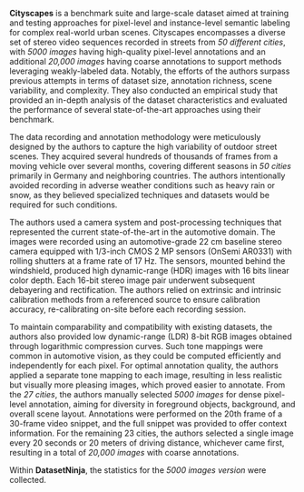 **Cityscapes** is a benchmark suite and large-scale dataset aimed at training and testing approaches for pixel-level and instance-level semantic labeling for complex real-world urban scenes. Cityscapes encompasses a diverse set of stereo video sequences recorded in streets from *50 different cities*, with *5000 images* having high-quality pixel-level annotations and an additional *20,000 images* having coarse annotations to support methods leveraging weakly-labeled data. Notably, the efforts of the authors surpass previous attempts in terms of dataset size, annotation richness, scene variability, and complexity. They also conducted an empirical study that provided an in-depth analysis of the dataset characteristics and evaluated the performance of several state-of-the-art approaches using their benchmark.

The data recording and annotation methodology were meticulously designed by the authors to capture the high variability of outdoor street scenes. They acquired several hundreds of thousands of frames from a moving vehicle over several months, covering different seasons in *50 cities* primarily in Germany and neighboring countries. The authors intentionally avoided recording in adverse weather conditions such as heavy rain or snow, as they believed specialized techniques and datasets would be required for such conditions.

The authors used a camera system and post-processing techniques that represented the current state-of-the-art in the automotive domain. The images were recorded using an automotive-grade 22 cm baseline stereo camera equipped with 1/3-inch CMOS 2 MP sensors (OnSemi AR0331) with rolling shutters at a frame rate of 17 Hz. The sensors, mounted behind the windshield, produced high dynamic-range (HDR) images with 16 bits linear color depth. Each 16-bit stereo image pair underwent subsequent debayering and rectification. The authors relied on extrinsic and intrinsic calibration methods from a referenced source to ensure calibration accuracy, re-calibrating on-site before each recording session.

To maintain comparability and compatibility with existing datasets, the authors also provided low dynamic-range (LDR) 8-bit RGB images obtained through logarithmic compression curves. Such tone mappings were common in automotive vision, as they could be computed efficiently and independently for each pixel. For optimal annotation quality, the authors applied a separate tone mapping to each image, resulting in less realistic but visually more pleasing images, which proved easier to annotate. From the *27 cities*, the authors manually selected *5000 images* for dense pixel-level annotation, aiming for diversity in foreground objects, background, and overall scene layout. Annotations were performed on the 20th frame of a 30-frame video snippet, and the full snippet was provided to offer context information. For the remaining 23 cities, the authors selected a single image every 20 seconds or 20 meters of driving distance, whichever came first, resulting in a total of *20,000 images* with coarse annotations.

Within **DatasetNinja**, the statistics for the *5000 images version* were collected.
